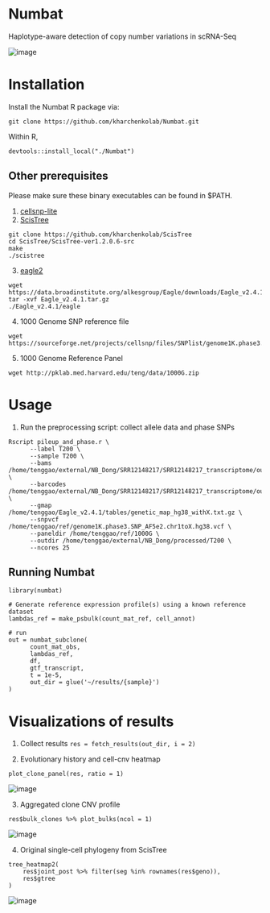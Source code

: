 # Numbat
Haplotype-aware detection of copy number variations in scRNA-Seq

![image](https://user-images.githubusercontent.com/13375875/136429050-609ee367-8d5d-4a63-8fa8-a87171aff01c.png)

# Installation
Install the Numbat R package via:
```
git clone https://github.com/kharchenkolab/Numbat.git
```
Within R,
```
devtools::install_local("./Numbat")
```

## Other prerequisites
Please make sure these binary executables can be found in $PATH.
1. [cellsnp-lite](https://github.com/single-cell-genetics/cellsnp-lite)
2. [ScisTree](https://github.com/kharchenkolab/ScisTree)
```
git clone https://github.com/kharchenkolab/ScisTree
cd ScisTree/ScisTree-ver1.2.0.6-src
make
./scistree
```
3. [eagle2](https://alkesgroup.broadinstitute.org/Eagle/)
```
wget https://data.broadinstitute.org/alkesgroup/Eagle/downloads/Eagle_v2.4.1.tar.gz
tar -xvf Eagle_v2.4.1.tar.gz
./Eagle_v2.4.1/eagle
```
4. 1000 Genome SNP reference file 
```
wget https://sourceforge.net/projects/cellsnp/files/SNPlist/genome1K.phase3.SNP_AF5e2.chr1toX.hg38.vcf.gz
```
5. 1000 Genome Reference Panel
```
wget http://pklab.med.harvard.edu/teng/data/1000G.zip
```

# Usage
1. Run the preprocessing script: collect allele data and phase SNPs
```
Rscript pileup_and_phase.r \
      --label T200 \
      --sample T200 \
      --bams /home/tenggao/external/NB_Dong/SRR12148217/SRR12148217_transcriptome/outs/possorted_genome_bam.bam \
      --barcodes /home/tenggao/external/NB_Dong/SRR12148217/SRR12148217_transcriptome/outs/filtered_feature_bc_matrix/barcodes.tsv.gz \
      --gmap /home/tenggao/Eagle_v2.4.1/tables/genetic_map_hg38_withX.txt.gz \
      --snpvcf /home/tenggao/ref/genome1K.phase3.SNP_AF5e2.chr1toX.hg38.vcf \
      --paneldir /home/tenggao/ref/1000G \
      --outdir /home/tenggao/external/NB_Dong/processed/T200 \
      --ncores 25
```

## Running Numbat
```
library(numbat)

# Generate reference expression profile(s) using a known reference dataset
lambdas_ref = make_psbulk(count_mat_ref, cell_annot)

# run
out = numbat_subclone(
      count_mat_obs,
      lambdas_ref,
      df,
      gtf_transcript,
      t = 1e-5,
      out_dir = glue('~/results/{sample}')
)
```

# Visualizations of results
1. Collect results
```res = fetch_results(out_dir, i = 2)```

2. Evolutionary history and cell-cnv heatmap
```
plot_clone_panel(res, ratio = 1)
```
![image](https://user-images.githubusercontent.com/13375875/136427928-ed7f67ed-4bd1-4f24-9b9e-f381b5920f54.png)

3. Aggregated clone CNV profile
```
res$bulk_clones %>% plot_bulks(ncol = 1)
```
![image](https://user-images.githubusercontent.com/13375875/136428374-06100e23-1527-4e35-b945-a1528dae93b3.png)

4. Original single-cell phylogeny from ScisTree
```
tree_heatmap2(
    res$joint_post %>% filter(seg %in% rownames(res$geno)),
    res$gtree
)
```
![image](https://user-images.githubusercontent.com/13375875/136428423-9f92b303-5577-482d-8214-f4bbe2115b50.png)

